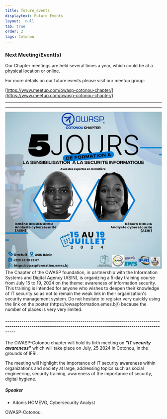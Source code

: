 ```yaml
---
title: future_events
displaytext: Future Events
layout:  null
tab: true
order: 2
tags: Cotonou
---
```

 

### Next Meeting/Event(s)
Our Chapter meetings are held several times a year, which could be at a physical location or online.

For more details on our future events please visit our meetup group:

[https://www.meetup.com/owasp-cotonou-chapter/](https://www.meetup.com/owasp-cotonou-chapter/)

---

---
<img src='assets/images/owasp-formation.jpg'>
The Chapter of the OWASP foundation, in partnership with the Information Systems and Digital Agency (ASIN), is organizing a 5-day training course from July 15 to 19, 2024 on the theme: awareness of information security. This training is intended for anyone who wishes to deepen their knowledge of IT security so as not to remain the weak link in their organization's security management system. Do not hesitate to register very quickly using the link on the poster (https://owaspformation.emes.bj/) because the number of places is very very limited.

<h4>-------------------------------------------------------------------------------------------------------------------------------------------------------------</h4>

The OWASP-Cotonou chapter will hold its firth meeting on ***<i>"IT security awareness"</i>*** which will take place on July, 25 2024 in Cotonou, in the grounds of IFRI.

The meeting will highlight the importance of IT security awareness within organizations and society at large, addressing topics such as social engineering, security training, awareness of the importance of security, digital hygiene.

<h5>Speaker</h5>

<ul>
<li>
    Adonis HOMEVO, Cybersecurity Analyst
</li>
</ul>

OWASP-Cotonou.



